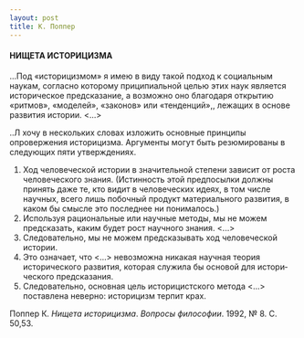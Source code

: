 ```yaml
---
layout: post
title: К. Поппер
---
```


#### **НИЩЕТА ИСТОРИЦИЗМА**

...Под «историцизмом» я имею в виду такой подход к социаль­ным наукам,
согласно которому приципиальной целью этих наук является историческое
предсказание, а возможно оно благодаря открытию «ритмов», «моделей»,
«законов» или «тенденций»,, лежа­щих в основе развития истории.
\<...\>

..Л хочу в нескольких словах изложить основные принципы опровержения
историцизма. Аргументы могут быть резюмированы в следующих пяти
утверждениях.

1)  Ход человеческой истории в значительной степени зависит от роста
    человеческого знания. (Истинность этой предпосылки должны
    принять даже те, кто видит в человеческих идеях, в том числе
    научных, всего лишь побочный продукт материального раз­вития, в
    каком бы смысле это последнее ни понималось.)
2)  Используя рациональные или научные методы, мы не можем предсказать,
    каким будет рост научного знания. \<...\>
3)  Следовательно, мы не можем предсказывать ход человече­ской истории.
4)  Это означает, что \<...\> невозможна никакая научная теория
    исторического развития, которая служила бы основой для
    истори­ческого предсказания.
5)  Следовательно, основная цель историцистского метода \<...\>
    поставлена неверно: историцизм терпит крах.

Поппер К. *Нищета историцизма*. *Вопросы философии*. 1992, № 8. С.
50,53.

